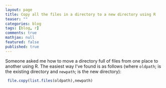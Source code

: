 ```yaml
---
layout: page
title: Copy all the files in a directory to a new directory using R
teaser: ""
categories: blog
tags: [blog, r]
comments: true
mathjax: null
featured: false
published: true
---
```


Someone asked me how to move a directory full of files from one place to another using R. The easiest way I've found is as follows (where `oldpath`; is the existing directory and `newpath`; is the new directory):

```r
 file.copy(list.files(oldpath),newpath)
```
